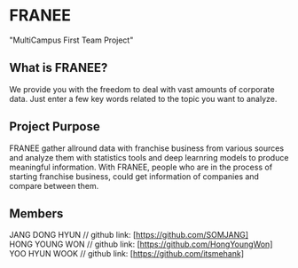 # FRANEE
"MultiCampus First Team Project"

## What is FRANEE?
We provide you with the freedom to deal with vast amounts of corporate data. Just enter a few key words related to the topic you want to analyze.

## Project Purpose
FRANEE gather allround data with franchise business from various sources and analyze them with statistics tools and deep learnring models to produce meaningful information. 
With FRANEE, people who are in the process of starting franchise business, could get information of companies and compare between them.


## Members
JANG DONG HYUN // github link: [https://github.com/SOMJANG]  
HONG YOUNG WON // github link: [https://github.com/HongYoungWon]
YOO HYUN WOOK // github link: [https://github.com/itsmehank]


